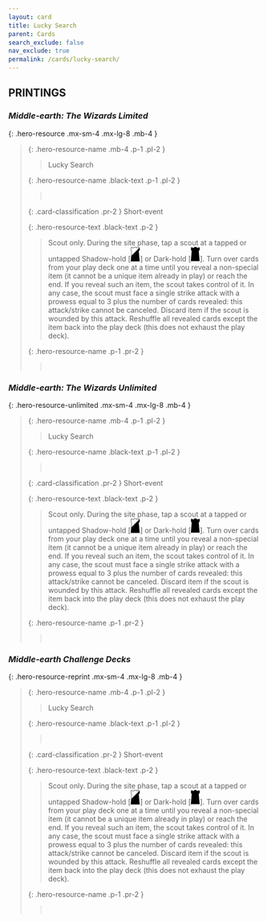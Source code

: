 ```yaml
---
layout: card
title: Lucky Search
parent: Cards
search_exclude: false
nav_exclude: true
permalink: /cards/lucky-search/
---
```


## PRINTINGS


### _Middle-earth: The Wizards Limited_

{: .hero-resource .mx-sm-4 .mx-lg-8 .mb-4 }
> {: .hero-resource-name .mb-4 .p-1 .pl-2 }
> > <div class="card-mp"></div>
> > <div class="card-name">Lucky Search</div>
>
> {: .hero-resource-name .black-text .p-1 .pl-2 }
> > &nbsp;
>
> {: .card-classification .pr-2 }
> Short-event
>
> {: .hero-resource-text .black-text .p-2 }
> > Scout only. During the site phase, tap a scout at a tapped or untapped Shadow-hold \[![](/assets/images/shadow-hold.svg)] or Dark-hold \[![](/assets/images/dark-hold.svg)]. Turn over cards from your play deck one at a time until you reveal a non-special item (it cannot be a unique item already in play) or reach the end. If you reveal such an item, the scout takes control of it. In any case, the scout must face a single strike attack with a prowess equal to 3 plus the number of cards revealed: this attack/strike cannot be canceled. Discard item if the scout is wounded by this attack. Reshuffle all revealed cards except the item back into the play deck (this does not exhaust the play deck). 
> 
> {: .hero-resource-name .p-1 .pr-2 }
> > <div class="card-shield"></div>
> > <div class="card-corruption">&nbsp;</div>

### _Middle-earth: The Wizards Unlimited_

{: .hero-resource-unlimited .mx-sm-4 .mx-lg-8 .mb-4 }
> {: .hero-resource-name .mb-4 .p-1 .pl-2 }
> > <div class="card-mp"></div>
> > <div class="card-name">Lucky Search</div>
>
> {: .hero-resource-name .black-text .p-1 .pl-2 }
> > &nbsp;
>
> {: .card-classification .pr-2 }
> Short-event
>
> {: .hero-resource-text .black-text .p-2 }
> > Scout only. During the site phase, tap a scout at a tapped or untapped Shadow-hold \[![](/assets/images/shadow-hold.svg)] or Dark-hold \[![](/assets/images/dark-hold.svg)]. Turn over cards from your play deck one at a time until you reveal a non-special item (it cannot be a unique item already in play) or reach the end. If you reveal such an item, the scout takes control of it. In any case, the scout must face a single strike attack with a prowess equal to 3 plus the number of cards revealed: this attack/strike cannot be canceled. Discard item if the scout is wounded by this attack. Reshuffle all revealed cards except the item back into the play deck (this does not exhaust the play deck). 
> 
> {: .hero-resource-name .p-1 .pr-2 }
> > <div class="card-shield"></div>
> > <div class="card-corruption">&nbsp;</div>

### _Middle-earth Challenge Decks_

{: .hero-resource-reprint .mx-sm-4 .mx-lg-8 .mb-4 }
> {: .hero-resource-name .mb-4 .p-1 .pl-2 }
> > <div class="card-mp"></div>
> > <div class="card-name">Lucky Search</div>
>
> {: .hero-resource-name .black-text .p-1 .pl-2 }
> > &nbsp;
>
> {: .card-classification .pr-2 }
> Short-event
>
> {: .hero-resource-text .black-text .p-2 }
> > Scout only. During the site phase, tap a scout at a tapped or untapped Shadow-hold \[![](/assets/images/shadow-hold.svg)] or Dark-hold \[![](/assets/images/dark-hold.svg)]. Turn over cards from your play deck one at a time until you reveal a non-special item (it cannot be a unique item already in play) or reach the end. If you reveal such an item, the scout takes control of it. In any case, the scout must face a single strike attack with a prowess equal to 3 plus the number of cards revealed: this attack/strike cannot be canceled. Discard item if the scout is wounded by this attack. Reshuffle all revealed cards except the item back into the play deck (this does not exhaust the play deck). 
> 
> {: .hero-resource-name .p-1 .pr-2 }
> > <div class="card-shield"></div>
> > <div class="card-corruption">&nbsp;</div>
